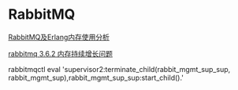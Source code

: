 # RabbitMQ

[RabbitMQ及Erlang内存使用分析](https://blog.csdn.net/jaredcoding/article/details/78115235)

[rabbitmq 3.6.2 内存持续增长问题](https://www.cnblogs.com/oolo/p/6023803.html)


rabbitmqctl eval 'supervisor2:terminate_child(rabbit_mgmt_sup_sup, rabbit_mgmt_sup),rabbit_mgmt_sup_sup:start_child().'